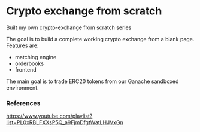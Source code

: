 # Crypto exchange from scratch
Built my own crypto-exchange from scratch series


The goal is to build a complete working crypto exchange from a blank page. Features are:

- matching engine
- orderbooks
- frontend

The main goal is to trade ERC20 tokens from our Ganache sandboxed environment.



### References

https://www.youtube.com/playlist?list=PL0xRBLFXXsP5Q_a9FjmDfgtWatLHJVxGn